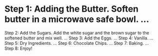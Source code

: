 # Step 1: Adding the Butter. Soften butter in a microwave safe bowl. ...
Step 2: Add the Sugars. Add the white sugar and the brown sugar to the softened butter and mix well. ...
Step 3: Add the Eggs. ...
Step 4: Vanilla. ...
Step 5: Dry Ingredients. ...
Step 6: Chocolate Chips. ...
Step 7: Baking. ...
Step 8: Enjoy!
